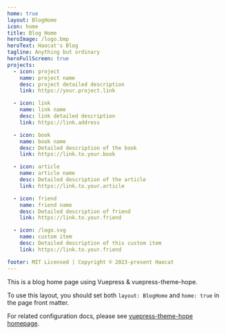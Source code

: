 ```yaml
---
home: true
layout: BlogHome
icon: home
title: Blog Home
heroImage: /logo.bmp
heroText: Haocat's Blog
tagline: Anything but ordinary
heroFullScreen: true
projects:
  - icon: project
    name: project name
    desc: project detailed description
    link: https://your.project.link

  - icon: link
    name: link name
    desc: link detailed description
    link: https://link.address

  - icon: book
    name: book name
    desc: Detailed description of the book
    link: https://link.to.your.book

  - icon: article
    name: article name
    desc: Detailed description of the article
    link: https://link.to.your.article

  - icon: friend
    name: friend name
    desc: Detailed description of friend
    link: https://link.to.your.friend

  - icon: /logo.svg
    name: custom item
    desc: Detailed description of this custom item
    link: https://link.to.your.friend

footer: MIT Licensed | Copyright © 2023-present Haocat
---
```


This is a blog home page using Vuepress &  vuepress-theme-hope.

To use this layout, you should set both `layout: BlogHome` and `home: true` in the page front matter.

For related configuration docs, please see [vuepress-theme-hope homepage](https://theme-hope.vuejs.vuepress/guide/blog/home/).
